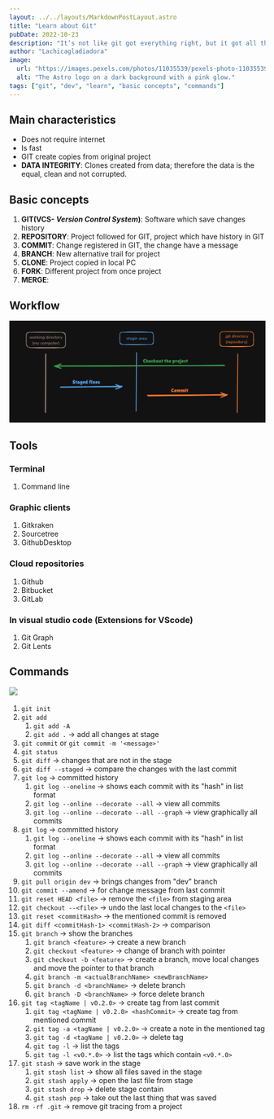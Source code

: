 ```yaml
---
layout: ../../layouts/MarkdownPostLayout.astro
title: "Learn about Git"
pubDate: 2022-10-23
description: "It’s not like git got everything right, but it got all the really basic issues right in a way that no other SCM had ever done before. -Linus Torvalds"
author: "Lachicagladiadora"
image:
  url: "https://images.pexels.com/photos/11035539/pexels-photo-11035539.jpeg?auto=compress&cs=tinysrgb&w=1260&h=750&dpr=1"
  alt: "The Astro logo on a dark background with a pink glow."
tags: ["git", "dev", "learn", "basic concepts", "commands"]
---
```


<h2 class='pt-6 pb-2 text-2xl font-bold text-first dark:text-second'>Main characteristics</h2>

- Does not require internet
- Is fast
- GIT create copies from original project
- **DATA INTEGRITY**: Clones created from data; therefore the data is the equal, clean and not corrupted.

<h2 class='pt-6 pb-2 text-2xl font-bold text-first dark:text-second'>Basic concepts</h2>

1. **GIT(VCS- _Version Control System_)**: Software which save changes history
2. **REPOSITORY**: Project followed for GIT, project which have history in GIT
3. **COMMIT**: Change registered in GIT, the change have a message
4. **BRANCH**: New alternative trail for project
5. **CLONE**: Project copied in local PC
6. **FORK**: Different project from once project
7. **MERGE**:

<h2 class='pt-6 pb-2 text-2xl font-bold text-first dark:text-second'>Workflow</h2>
<!-- ![Descripción de la imagen](https://git-scm.com/book/en/v2/images/lifecycle.png) -->
<img src='/src/images/post-1/workflow.png'>

<!-- ![alt text](image.png) -->

<h2 class='pt-6 pb-2 text-2xl font-bold text-first dark:text-second'>Tools</h2>

<h3 class='pt-6 pb-2 text-2xl text-first dark:text-second'>Terminal</h3>
<ol class='list-inside list-disc'>
	<li>Command line</li>
	</ol>
<h3 class='pt-6 pb-2 text-xl text-first dark:text-second'>Graphic clients</h3>
  <ol class='list-inside list-disc'>
	<li>Gitkraken</li>
  <li>Sourcetree</li>
  <li>GithubDesktop</li>
	</ol>
<h3 class='pt-6 pb-2 text-xl text-first dark:text-second'>Cloud repositories</h3>
	 <ol class='list-inside list-disc'>
	<li>Github</li>
  <li>Bitbucket</li>
  <li>GitLab</li>
	</ol>
<h3 class='pt-6 pb-2 text-xl text-first dark:text-second'>In visual studio code (Extensions for VScode)</h3>
		 <ol class='list-inside list-disc'>
	<li>Git Graph</li>
  <li>Git Lents</li>
	</ol>

<h2 class='pt-6 pb-2 text-2xl font-bold text-first dark:text-second'>Commands</h2>
<div class='w-full flex items-center justify-center'>
<img src='https://img.icons8.com/color/300/git.png'>
</div>

1. `git init`
2. `git add`
   1. `git add -A`
   2. `git add .` -> add all changes at stage
3. `git commit` or `git commit -m '<message>'`
4. `git status`
5. `git diff` -> changes that are not in the stage
6. `git diff --staged` -> compare the changes with the last commit
7. `git log` -> committed history
   1. `git log --oneline` -> shows each commit with its "hash" in list format
   2. `git log --online --decorate --all` -> view all commits
   3. `git log --online --decorate --all --graph` -> view graphically all commits
8. `git log` -> committed history
   1. `git log --oneline` -> shows each commit with its "hash" in list format
   2. `git log --online --decorate --all` -> view all commits
   3. `git log --online --decorate --all --graph` -> view graphically all commits
9. `git pull origin dev` -> brings changes from "dev" branch
10. `git commit --amend` -> for change message from last commit
11. `git reset HEAD <file>` -> remove the `<file>` from staging area
12. `git checkout --<file>` -> undo the last local changes to the `<file>`
13. `git reset <commitHash>` -> the mentioned commit is removed
14. `git diff <commitHash-1> <commitHash-2>` -> comparison
15. `git branch` -> show the branches
    1. `git branch <feature>` -> create a new branch
    2. `git checkout <feature>` -> change of branch with pointer
    3. `git checkout -b <feature>` -> create a branch, move local changes and move the pointer to that branch
    4. `git branch -m <actualBranchName> <newBranchName>`
    5. `git branch -d <branchName>` -> delete branch
    6. `git branch -D <branchName>` -> force delete branch
16. `git tag <tagName | v0.2.0>` -> create tag from last commit
    1. `git tag <tagName | v0.2.0> <hashCommit>` -> create tag from mentioned commit
    2. `git tag -a <tagName | v0.2.0>` -> create a note in the mentioned tag
    3. `git tag -d <tagName | v0.2.0>` -> delete tag
    4. `git tag -l` -> list the tags
    5. `git tag -l <v0.*.0>` -> list the tags which contain `<v0.*.0>`
17. `git stash` -> save work in the stage
    1. `git stash list` -> show all files saved in the stage
    2. `git stash apply` -> open the last file from stage
    3. `git stash drop` -> delete stage contain
    4. `git stash pop` -> take out the last thing that was saved
18. `rm -rf .git` -> remove git tracing from a project
